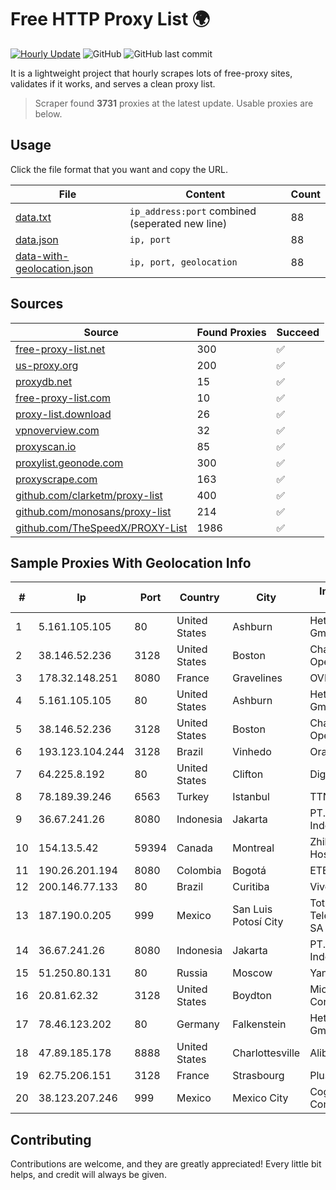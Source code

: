 
# Free HTTP Proxy List 🌍

[![Hourly Update](https://github.com/mertguvencli/http-proxy-list/actions/workflows/main.yml/badge.svg?branch=main)](https://github.com/mertguvencli/http-proxy-list/actions/workflows/main.yml)
![GitHub](https://img.shields.io/github/license/mertguvencli/http-proxy-list)
![GitHub last commit](https://img.shields.io/github/last-commit/mertguvencli/http-proxy-list)

It is a lightweight project that hourly scrapes lots of free-proxy sites, validates if it works, and serves a clean proxy list.


> Scraper found **3731** proxies at the latest update. Usable proxies are below.

## Usage

Click the file format that you want and copy the URL.


|File|Content|Count|
|----|-------|-----|
|[data.txt](https://raw.githubusercontent.com/mertguvencli/http-proxy-list/main/proxy-list/data.txt)|`ip_address:port` combined (seperated new line)|88|
|[data.json](https://raw.githubusercontent.com/mertguvencli/http-proxy-list/main/proxy-list/data.json)|`ip, port`|88|
|[data-with-geolocation.json](https://raw.githubusercontent.com/mertguvencli/http-proxy-list/main/proxy-list/data-with-geolocation.json)|`ip, port, geolocation`|88|

## Sources

|Source|Found Proxies|Succeed|
|------|-------------|-------|
|[free-proxy-list.net](https://free-proxy-list.net)|300|✅|
|[us-proxy.org](https://www.us-proxy.org)|200|✅|
|[proxydb.net](http://proxydb.net)|15|✅|
|[free-proxy-list.com](https://free-proxy-list.com/?page=&port=&type%5B%5D=http&type%5B%5D=https&up_time=0&search=Search)|10|✅|
|[proxy-list.download](https://www.proxy-list.download/HTTP)|26|✅|
|[vpnoverview.com](https://vpnoverview.com/privacy/anonymous-browsing/free-proxy-servers)|32|✅|
|[proxyscan.io](https://www.proxyscan.io)|85|✅|
|[proxylist.geonode.com](https://proxylist.geonode.com/api/proxy-list?limit=300&page=1&sort_by=lastChecked&sort_type=desc&protocols=http,https)|300|✅|
|[proxyscrape.com](https://api.proxyscrape.com/v2/?request=displayproxies&protocol=http&timeout=10000&country=all&ssl=all&anonymity=all)|163|✅|
|[github.com/clarketm/proxy-list](https://raw.githubusercontent.com/clarketm/proxy-list/master/proxy-list-raw.txt)|400|✅|
|[github.com/monosans/proxy-list](https://raw.githubusercontent.com/monosans/proxy-list/main/proxies/http.txt)|214|✅|
|[github.com/TheSpeedX/PROXY-List](https://raw.githubusercontent.com/TheSpeedX/PROXY-List/master/http.txt)|1986|✅|


## Sample Proxies With Geolocation Info

|#|Ip|Port|Country|City|Internet Service Provider|
|-|--|----|-------|----|-------------------------|
|1|5.161.105.105|80|United States|Ashburn|Hetzner Online GmbH|
|2|38.146.52.236|3128|United States|Boston|Charles River Operation|
|3|178.32.148.251|8080|France|Gravelines|OVH SAS|
|4|5.161.105.105|80|United States|Ashburn|Hetzner Online GmbH|
|5|38.146.52.236|3128|United States|Boston|Charles River Operation|
|6|193.123.104.244|3128|Brazil|Vinhedo|Oracle Corporation|
|7|64.225.8.192|80|United States|Clifton|DigitalOcean, LLC|
|8|78.189.39.246|6563|Turkey|Istanbul|TTNet A.S.|
|9|36.67.241.26|8080|Indonesia|Jakarta|PT. Telekomunikasi Indonesia|
|10|154.13.5.42|59394|Canada|Montreal|Zhihua Lu trading as HostHub|
|11|190.26.201.194|8080|Colombia|Bogotá|ETB - Colombia|
|12|200.146.77.133|80|Brazil|Curitiba|Vivo|
|13|187.190.0.205|999|Mexico|San Luis Potosí City|Total Play Telecomunicaciones SA De CV|
|14|36.67.241.26|8080|Indonesia|Jakarta|PT. Telekomunikasi Indonesia|
|15|51.250.80.131|80|Russia|Moscow|Yandex.Cloud LLC|
|16|20.81.62.32|3128|United States|Boydton|Microsoft Corporation|
|17|78.46.123.202|80|Germany|Falkenstein|Hetzner Online GmbH|
|18|47.89.185.178|8888|United States|Charlottesville|Alibaba.com LLC|
|19|62.75.206.151|3128|France|Strasbourg|PlusServer GmbH|
|20|38.123.207.246|999|Mexico|Mexico City|Cogent Communications|



## Contributing

Contributions are welcome, and they are greatly appreciated! Every
little bit helps, and credit will always be given.

